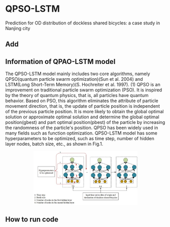 # QPSO-LSTM
Prediction for OD distribution of dockless shared bicycles: a case study in Nanjing city

## Add
## Information of QPAO-LSTM model
The QPSO-LSTM model mainly includes two core algorithms, namely QPSO(quantum particle swarm optimization)(Sun et al. 2004) and LSTM(Long Short-Term Memory)(S. Hochreiter et al. 1997).
(1) QPSO is an improvement on traditional particle swarm optimization (PSO). It is inspired by the theory of quantum physics, that is, all particles have quantum behavior. Based on PSO, this algorithm eliminates the attribute of particle movement direction, that is, the update of particle position is independent of the previous particle position. It is more likely to obtain the global optimal solution or approximate optimal solution and determine the global optimal position(gbest) and part optimal position(pbest) of the particle by increasing the randomness of the particle's position. QPSO has been widely used in many fields such as function optimization. QPSO-LSTM model has some hyperparameters to be optimized, such as time step, number of hidden layer nodes, batch size, etc., as shown in Fig.1.

<p align="center"><img src="pic/Figure 5.jpg" width="65%"></p>








## How to run code 
